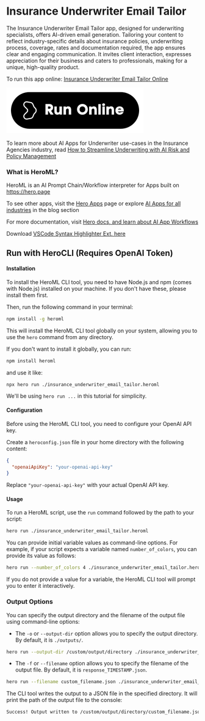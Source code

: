 # Insurance Underwriter Email Tailor

The Insurance Underwriter Email Tailor app, designed for underwriting specialists, offers AI-driven email generation. Tailoring your content to reflect industry-specific details about insurance policies, underwriting process, coverage, rates and documentation required, the app ensures clear and engaging communication. It invites client interaction, expresses appreciation for their business and caters to professionals, making for a unique, high-quality product.

To run this app online: [Insurance Underwriter Email Tailor Online](https://hero.page/app/insurance-underwriter-email-tailor-tailoring-underwriter-emails-with-precision/6YSPU19kPIH9CPg2ewdr)

[![Run Insurance Underwriter Email Tailor Online](/assets/run.svg)](https://hero.page/app/insurance-underwriter-email-tailor-tailoring-underwriter-emails-with-precision/6YSPU19kPIH9CPg2ewdr)

To learn more about AI Apps for Underwriter use-cases in the Insurance Agencies industry, read [How to Streamline Underwriting with AI Risk and Policy Management](https://hero.page/blog/ai/insurance-agencies/how-to-streamline-underwriting-with-ai-risk-and-policy-management/171005)

### What is HeroML?
HeroML is an AI Prompt Chain/Workflow interpreter for Apps built on https://hero.page 

To see other apps, visit the [Hero Apps](https://hero.page/apps) page or explore [AI Apps for all industries](https://hero.page/blog) in the blog section

For more documentation, visit [Hero docs, and learn about AI App Workflows](https://hero.page/tutorials/introduction-to-heroml)

Download [VSCode Syntax Highlighter Ext. here](https://marketplace.visualstudio.com/items?itemName=hero-page.heroml)

## Run with HeroCLI (Requires OpenAI Token)

#### Installation

To install the HeroML CLI tool, you need to have Node.js and npm (comes with Node.js) installed on your machine. If you don't have these, please install them first. 

Then, run the following command in your terminal:

```bash
npm install -g heroml
```

This will install the HeroML CLI tool globally on your system, allowing you to use the `hero` command from any directory.

If you don't want to install it globally, you can run:

```bash
npm install heroml
```

and use it like:

```bash
npx hero run ./insurance_underwriter_email_tailor.heroml
```

We'll be using `hero run ...` in this tutorial for simplicity.

#### Configuration

Before using the HeroML CLI tool, you need to configure your OpenAI API key. 

Create a `heroconfig.json` file in your home directory with the following content:

```json
{
  "openaiApiKey": "your-openai-api-key"
}
```

Replace `"your-openai-api-key"` with your actual OpenAI API key.

#### Usage

To run a HeroML script, use the `run` command followed by the path to your script:

```bash
hero run ./insurance_underwriter_email_tailor.heroml
```

You can provide initial variable values as command-line options. For example, if your script expects a variable named `number_of_colors`, you can provide its value as follows:

```bash
hero run --number_of_colors 4 ./insurance_underwriter_email_tailor.heroml
```

If you do not provide a value for a variable, the HeroML CLI tool will prompt you to enter it interactively.

### Output Options

You can specify the output directory and the filename of the output file using command-line options:

- The `-o` or `--output-dir` option allows you to specify the output directory. By default, it is `./outputs/`.

```bash
hero run --output-dir /custom/output/directory ./insurance_underwriter_email_tailor.heroml
```

- The `-f` or `--filename` option allows you to specify the filename of the output file. By default, it is `response_TIMESTAMP.json`.

```bash
hero run --filename custom_filename.json ./insurance_underwriter_email_tailor.heroml
```

The CLI tool writes the output to a JSON file in the specified directory. It will print the path of the output file to the console:

```bash
Success! Output written to /custom/output/directory/custom_filename.json
```

